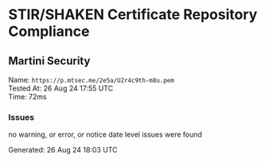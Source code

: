 # STIR/SHAKEN Certificate Repository Compliance

## Martini Security

Name: `https://p.mtsec.me/2e5a/U2r4c9th-m8u.pem`\
Tested At: 26 Aug 24 17:55 UTC\
Time: 72ms

### Issues

no warning, or error, or notice date level issues were found

Generated: 26 Aug 24 18:03 UTC